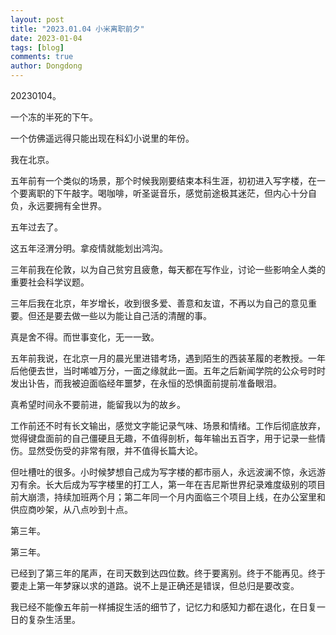 ```yaml
---
layout: post
title: "2023.01.04 小米离职前夕"
date: 2023-01-04
tags: [blog]
comments: true
author: Dongdong
---
```


20230104。

一个冻的半死的下午。

一个仿佛遥远得只能出现在科幻小说里的年份。

我在北京。

五年前有一个类似的场景，那个时候我刚要结束本科生涯，初初进入写字楼，在一个要离职的下午敲字。喝咖啡，听圣诞音乐，感觉前途极其迷茫，但内心十分自负，永远要拥有全世界。

五年过去了。

这五年泾渭分明。拿疫情就能划出鸿沟。

三年前我在伦敦，以为自己贫穷且疲惫，每天都在写作业，讨论一些影响全人类的重要社会科学议题。

三年后我在北京，年岁增长，收到很多爱、善意和友谊，不再以为自己的意见重要。但还是要去做一些以为能让自己活的清醒的事。

真是舍不得。而世事变化，无一一致。

五年前我说，在北京一月的晨光里进错考场，遇到陌生的西装革履的老教授。一年后他便去世，当时唏嘘万分，一面之缘就此一面。五年之后新闻学院的公众号时时发出讣告，而我被迫面临经年噩梦，在永恒的恐惧面前提前准备眼泪。

真希望时间永不要前进，能留我以为的故乡。

工作前还不时有长文输出，感觉文字能记录气味、场景和情绪。工作后彻底放弃，觉得键盘面前的自己僵硬且无趣，不值得剖析，每年输出五百字，用于记录一些情伤。显然受伤受的非常有限，并不值得长篇大论。

但吐槽吐的很多。小时候梦想自己成为写字楼的都市丽人，永远波澜不惊，永远游刃有余。长大后成为写字楼里的打工人，第一年在吉尼斯世界纪录难度级别的项目前大崩溃，持续加班两个月；第二年同一个月内面临三个项目上线，在办公室里和供应商吵架，从八点吵到十点。

第三年。

第三年。

已经到了第三年的尾声，在司天数到达四位数。终于要离别。终于不能再见。终于要走上第一年梦寐以求的道路。说不上是正确还是错误，但总归是要改变。

我已经不能像五年前一样捕捉生活的细节了，记忆力和感知力都在退化，在日复一日的复杂生活里。

